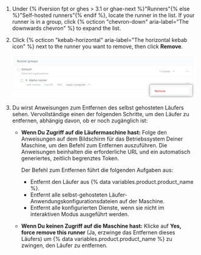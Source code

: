1. Under {% ifversion fpt or ghes > 3.1 or ghae-next %}"Runners"{% else %}"Self-hosted runners"{% endif %}, locate the runner in the list. If your runner is in a group, click {% octicon "chevron-down" aria-label="The downwards chevron" %} to expand the list.
1. Click {% octicon "kebab-horizontal" aria-label="The horizontal kebab icon" %} next to the runner you want to remove, then click **Remove**.

    ![Entfernen einer selbst-gehosteten Läufereinstellung](/assets/images/help/settings/actions-runner-remove.png)
1. Du wirst Anweisungen zum Entfernen des selbst gehosteten Läufers sehen. Vervollständige einen der folgenden Schritte, um den Läufer zu entfernen, abhängig davon, ob er noch zugänglich ist:

    * **Wenn Du Zugriff auf die Läufermaschine hast:** Folge den Anweisungen auf dem Bildschirm für das Betriebssystem Deiner Maschine, um den Befehl zum Entfernen auszuführen. Die Anweisungen beinhalten die erforderliche URL und ein automatisch generiertes, zeitlich begrenztes Token.

        Der Befehl zum Entfernen führt die folgenden Aufgaben aus:

        * Entfernt den Läufer aus {% data variables.product.product_name %}.
        * Entfernt alle selbst-gehosteten Läufer-Anwendungskonfigurationsdateien auf der Maschine.
        * Entfernt alle konfigurierten Dienste, wenn sie nicht im interaktiven Modus ausgeführt werden.

    * **Wenn Du keinen Zugriff auf die Maschine hast:** Klicke auf **Yes, force remove this runner** (Ja, erzwinge das Entfernen dieses Läufers) um {% data variables.product.product_name %} zu zwingen, den Läufer zu entfernen.
